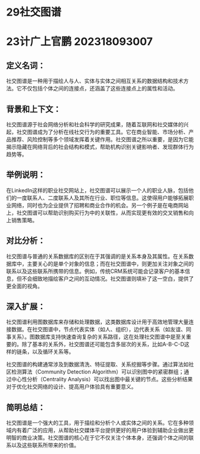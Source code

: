 # 29社交图谱
# 23计广上官鹏 202318093007
## 定义名词：
社交图谱是一种用于描绘人与人、实体与实体之间相互关系的数据结构和技术方法。它不仅包括个体之间的连接点，还涵盖了这些连接点上的属性和活动。

## 背景和上下文：
社交图谱源于社会网络分析和社会科学的研究成果，随着互联网和社交媒体的兴起，社交图谱成为了分析在线社交行为的重要工具。它在商业智能、市场分析、产品推荐、风险控制等多个领域发挥着关键作用。社交图谱之所以重要，是因为它能揭示隐藏在网络背后的社会结构和模式，帮助机构识别关键影响者、发现群体行为趋势等。

## 举例说明：
在LinkedIn这样的职业社交网站上，社交图谱可以展示一个人的职业人脉，包括他们的一度联系人、二度联系人及其所在行业、职位等信息。这使得用户能够拓展职业网络，同时也为企业提供了招聘和商业合作的机会。另一个例子是在电商网站上，社交图谱可以帮助识别购买行为中的关联性，从而实现更有效的交叉销售和向上销售策略。

## 对比分析：
社交图谱与普通的关系数据库的区别在于其强调的是关系本身及其属性。在关系数据库中，主要关心的是单个对象的信息；而在社交图谱中，则更加关注对象之间的联系以及这些联系所携带的信息。例如，传统CRM系统可能会记录客户的基本信息，但不会细致地描绘客户之间的互动情况。社交图谱则填补了这一空白，提供了更全面的视角。

## 深入扩展：
社交图谱利用图数据库来存储和处理数据，这类数据库设计用于高效地管理大量连接数据。在社交图谱中，节点代表实体（如人、组织），边代表关系（如友谊、同事关系）。图数据库支持快速查询复杂的关系路径，这在处理社交图谱中是至关重要的。除了基本的关系外，社交图谱还可能包含多层次的关系，比如A-B-C-D这样的链条，以及循环关系等。

社交图谱的构建通常涉及到数据清洗、特征提取、关系挖掘等步骤。通过算法如社区检测算法（Community Detection Algorithm）可以识别图中的紧密群组；通过中心性分析（Centrality Analysis）可以找出图中最关键的节点。这些分析结果对于优化社交网络的设计、提高用户体验具有重要意义。

## 简明总结：
社交图谱是一个强大的工具，用于描绘和分析个人或实体之间的关系。它在多种领域内有着广泛的应用，从帮助社交媒体平台提供更好的用户体验到辅助企业做出更明智的商业决策。社交图谱的核心在于它不仅关注个体本身，还强调个体之间的联系以及这些联系所带来的价值。
